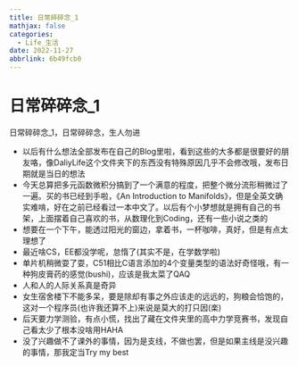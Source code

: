 ```yaml
---
title: 日常碎碎念_1
mathjax: false
categories:
  - Life_生活
date: 2022-11-27
abbrlink: 6b49fcb0
---
```



# 日常碎碎念_1
日常碎碎念_1，日常碎碎念，生人勿进

<!--more-->
- 以后有什么想法全部发布在自己的Blog里啦，看到这些的大多都是很要好的朋友咯，像DaliyLife这个文件夹下的东西没有特殊原因几乎不会修改哦，发布日期就是当日的想法
- 今天总算把多元函数微积分搞到了一个满意的程度，把整个微分流形稍微过了一遍。买的书已经到手啦，《An Introduction to Manifolds》，但是全英文确实难啃，好在之前已经看过一本中文了。以后有个小梦想就是拥有自己的书架，上面摆着自己喜欢的书，从数理化到Coding，还有一些小说之类的
- 想要在一个下午，能透过阳光的窗边，拿着书，一杯咖啡，真好，但是有点太理想了
- 最近啥CS，EE都没学呢，怠惰了(其实不是，在学数学啦)
- 单片机稍微耍了耍，C51相比C语言添加的4个变量类型的语法好奇怪哦，有一种狗皮膏药的感觉(bushi)，应该是我太菜了QAQ
- 人和人的人际关系真是奇异
- 女生宿舍楼下不能多呆，要是除却有事之外应该走的远远的，狗粮会恰饱的，这对一个程序员(也许我还算不上)来说是莫大的打只因(楽)
- 后天要力学测验，有点小慌，找出了藏在文件夹里的高中力学竞赛书，发现自己看太少了根本没啥用HAHA
- 没了兴趣做不了课外的事情，因为是支线，不做也罢，但是如果主线是没兴趣的事情，那我定当Try my best